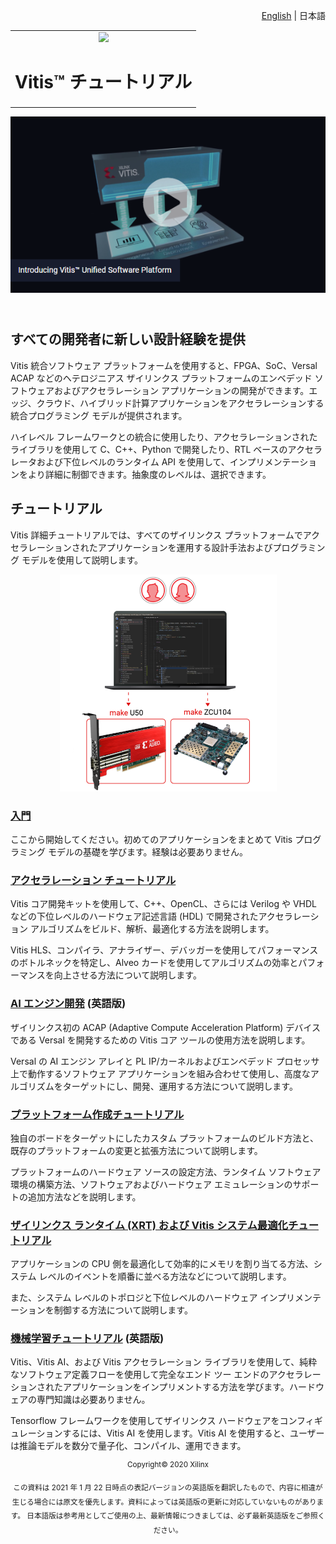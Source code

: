 <p align="right"><a href="../README.md">English</a> | <a>日本語</a></p>
<table width="100%">
 <tr width="100%">
    <td align="center"><img src="https://japan.xilinx.com/content/dam/xilinx/imgs/press/media-kits/corporate/xilinx-logo.png" width="30%"/><h1>Vitis™ チュートリアル</h1>
    </td>
 </tr>
</table>
<div align="center"><a href="http://www.youtube.com/watch?v=vFPNlcXAeWI"><img
    src="./Getting_Started/Vitis/images/intro_video.png"></a></div>

## </br>すべての開発者に新しい設計経験を提供

Vitis 統合ソフトウェア プラットフォームを使用すると、FPGA、SoC、Versal ACAP などのヘテロジニアス ザイリンクス プラットフォームのエンベデッド ソフトウェアおよびアクセラレーション アプリケーションの開発ができます。エッジ、クラウド、ハイブリッド計算アプリケーションをアクセラレーションする統合プログラミング モデルが提供されます。

ハイレベル フレームワークとの統合に使用したり、アクセラレーションされたライブラリを使用して C、C++、Python で開発したり、RTL ベースのアクセラレータおよび下位レベルのランタイム API を使用して、インプリメンテーションをより詳細に制御できます。抽象度のレベルは、選択できます。

## チュートリアル

Vitis 詳細チュートリアルでは、すべてのザイリンクス プラットフォームでアクセラレーションされたアプリケーションを運用する設計手法およびプログラミング モデルを使用して説明します。

<p align="center"><img src="./Getting_Started/Vitis/images/vitis-landing-graphic-boards-u50.png"></p>

### [入門](./Getting_Started/README.md)

ここから開始してください。初めてのアプリケーションをまとめて Vitis プログラミング モデルの基礎を学びます。経験は必要ありません。

### [アクセラレーション チュートリアル](./Hardware_Accelerators/README.md)

Vitis コア開発キットを使用して、C++、OpenCL、さらには Verilog や VHDL などの下位レベルのハードウェア記述言語 (HDL) で開発されたアクセラレーション アルゴリズムをビルド、解析、最適化する方法を説明します。

Vitis HLS、コンパイラ、アナライザー、デバッガーを使用してパフォーマンスのボトルネックを特定し、Alveo カードを使用してアルゴリズムの効率とパフォーマンスを向上させる方法について説明します。

### [AI エンジン開発](../AI_Engine_Development/README.md) (英語版)

ザイリンクス初の ACAP (Adaptive Compute Acceleration Platform) デバイスである Versal を開発するための Vitis コア ツールの使用方法を説明します。

Versal の AI エンジン アレイと PL IP/カーネルおよびエンベデッド プロセッサ上で動作するソフトウェア アプリケーションを組み合わせて使用し、高度なアルゴリズムをターゲットにし、開発、運用する方法について説明します。

### [プラットフォーム作成チュートリアル](./Vitis_Platform_Creation/README.md)

独自のボードをターゲットにしたカスタム プラットフォームのビルド方法と、既存のプラットフォームの変更と拡張方法について説明します。

プラットフォームのハードウェア ソースの設定方法、ランタイム ソフトウェア環境の構築方法、ソフトウェアおよびハードウェア エミュレーションのサポートの追加方法などを説明します。

### [ザイリンクス ランタイム (XRT) および Vitis システム最適化チュートリアル](./Runtime_and_System_Optimization/README.md)

アプリケーションの CPU 側を最適化して効率的にメモリを割り当てる方法、システム レベルのイベントを順番に並べる方法などについて説明します。

また、システム レベルのトポロジと下位レベルのハードウェア インプリメンテーションを制御する方法について説明します。

### [機械学習チュートリアル](https://github.com/xilinx/Vitis-AI-Tutorials) (英語版)

Vitis、Vitis AI、および Vitis アクセラレーション ライブラリを使用して、純粋なソフトウェア定義フローを使用して完全なエンド ツー エンドのアクセラレーションされたアプリケーションをインプリメントする方法を学びます。ハードウェアの専門知識は必要ありません。

Tensorflow フレームワークを使用してザイリンクス ハードウェアをコンフィギュレーションするには、Vitis AI を使用します。Vitis AI を使用すると、ユーザーは推論モデルを数分で量子化、コンパイル、運用できます。

<p align="center"><sup>Copyright&copy; 2020 Xilinx</sup></p>
<p align="center"><sup>この資料は 2021 年 1 月 22 日時点の表記バージョンの英語版を翻訳したもので、内容に相違が生じる場合には原文を優先します。資料によっては英語版の更新に対応していないものがあります。
日本語版は参考用としてご使用の上、最新情報につきましては、必ず最新英語版をご参照ください。</sup></p>
